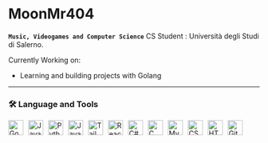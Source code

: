 # MoonMr404


**`Music, Videogames and Computer Science`**
CS Student : Università degli Studi di Salerno.

Currently Working on:
- Learning and building projects with Golang
---
### 🛠️ Language and Tools

<img src="https://cdn.jsdelivr.net/gh/devicons/devicon@latest/icons/go/go-original-wordmark.svg" alt="Go" width="30px" style="margin-right: 10px; float: left;" />
<img src="https://cdn.jsdelivr.net/gh/devicons/devicon@latest/icons/java/java-original.svg" alt="Java" width="30px" style="margin-right: 10px; float: left;" />
<img src="https://cdn.jsdelivr.net/gh/devicons/devicon@latest/icons/python/python-plain.svg" alt="Python" width="30px" style="margin-right: 10px; float: left;" />
<img src="https://cdn.jsdelivr.net/gh/devicons/devicon@latest/icons/javascript/javascript-original.svg" alt="JavaScript" width="30px" style="margin-right: 10px; float: left;" />
<img src="https://cdn.jsdelivr.net/gh/devicons/devicon@latest/icons/tailwindcss/tailwindcss-original.svg" alt="Tailwind CSS" width="30px" style="margin-right: 10px; float: left;" />
<img src="https://cdn.jsdelivr.net/gh/devicons/devicon@latest/icons/react/react-original.svg" alt="React" width="30px" style="margin-right: 10px; float: left;" />
<img src="https://cdn.jsdelivr.net/gh/devicons/devicon@latest/icons/csharp/csharp-original.svg" alt="C#" width="30px" style="margin-right: 10px; float: left;" />
<img src="https://cdn.jsdelivr.net/gh/devicons/devicon@latest/icons/c/c-original.svg" alt="C" width="30px" style="margin-right: 10px; float: left;" />
<img src="https://cdn.jsdelivr.net/gh/devicons/devicon@latest/icons/mysql/mysql-original.svg" alt="MySQL" width="30px" style="margin-right: 10px; float: left;" />
<img src="https://cdn.jsdelivr.net/gh/devicons/devicon@latest/icons/css3/css3-original.svg" alt="CSS3" width="30px" style="margin-right: 10px; float: left;" />
<img src="https://cdn.jsdelivr.net/gh/devicons/devicon@latest/icons/html5/html5-original.svg" alt="HTML5" width="30px" style="margin-right: 10px; float: left;" />
<img src="https://cdn.jsdelivr.net/gh/devicons/devicon@latest/icons/git/git-original.svg" alt="Git" width="30px" style="margin-right: 10px; float: left;" />
<br/>
